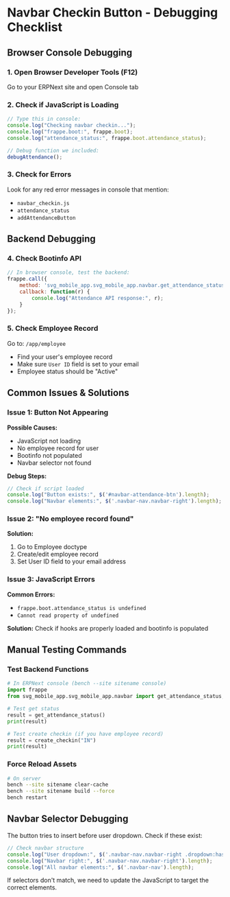 # Navbar Checkin Button - Debugging Checklist

## Browser Console Debugging

### 1. Open Browser Developer Tools (F12)
Go to your ERPNext site and open Console tab

### 2. Check if JavaScript is Loading
```javascript
// Type this in console:
console.log("Checking navbar checkin...");
console.log("frappe.boot:", frappe.boot);
console.log("attendance_status:", frappe.boot.attendance_status);

// Debug function we included:
debugAttendance();
```

### 3. Check for Errors
Look for any red error messages in console that mention:
- `navbar_checkin.js`
- `attendance_status`
- `addAttendanceButton`

## Backend Debugging

### 4. Check Bootinfo API
```javascript
// In browser console, test the backend:
frappe.call({
    method: 'svg_mobile_app.svg_mobile_app.navbar.get_attendance_status',
    callback: function(r) {
        console.log("Attendance API response:", r);
    }
});
```

### 5. Check Employee Record
Go to: `/app/employee`
- Find your user's employee record
- Make sure `User ID` field is set to your email
- Employee status should be "Active"

## Common Issues & Solutions

### Issue 1: Button Not Appearing
**Possible Causes:**
- JavaScript not loading
- No employee record for user
- Bootinfo not populated
- Navbar selector not found

**Debug Steps:**
```javascript
// Check if script loaded
console.log("Button exists:", $('#navbar-attendance-btn').length);
console.log("Navbar elements:", $('.navbar-nav.navbar-right').length);
```

### Issue 2: "No employee record found"
**Solution:**
1. Go to Employee doctype
2. Create/edit employee record
3. Set User ID field to your email address

### Issue 3: JavaScript Errors
**Common Errors:**
- `frappe.boot.attendance_status is undefined`
- `Cannot read property of undefined`

**Solution:**
Check if hooks are properly loaded and bootinfo is populated

## Manual Testing Commands

### Test Backend Functions
```python
# In ERPNext console (bench --site sitename console)
import frappe
from svg_mobile_app.svg_mobile_app.navbar import get_attendance_status, create_checkin

# Test get status
result = get_attendance_status()
print(result)

# Test create checkin (if you have employee record)
result = create_checkin("IN")
print(result)
```

### Force Reload Assets
```bash
# On server
bench --site sitename clear-cache
bench --site sitename build --force
bench restart
```

## Navbar Selector Debugging

The button tries to insert before user dropdown. Check if these exist:

```javascript
// Check navbar structure
console.log("User dropdown:", $('.navbar-nav.navbar-right .dropdown:has(.user-image)').length);
console.log("Navbar right:", $('.navbar-nav.navbar-right').length);
console.log("All navbar elements:", $('.navbar-nav').length);
```

If selectors don't match, we need to update the JavaScript to target the correct elements.